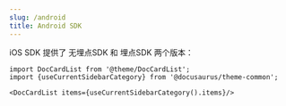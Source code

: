 ```yaml
---
slug: /android
title: Android SDK
---
```



iOS SDK 提供了 无埋点SDK 和 埋点SDK 两个版本：

```mdx-code-block
import DocCardList from '@theme/DocCardList';
import {useCurrentSidebarCategory} from '@docusaurus/theme-common';

<DocCardList items={useCurrentSidebarCategory().items}/>
```

